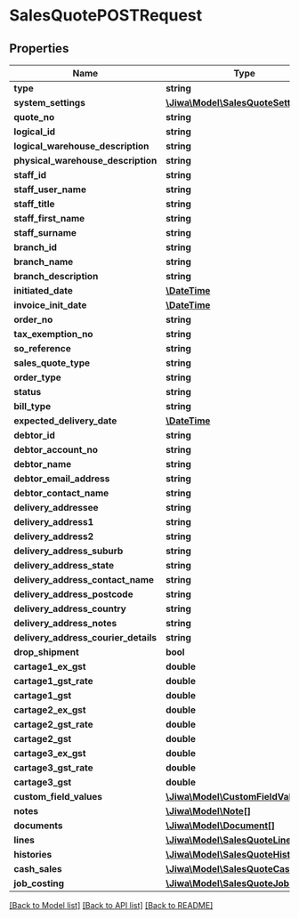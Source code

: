 # SalesQuotePOSTRequest

## Properties
Name | Type | Description | Notes
------------ | ------------- | ------------- | -------------
**type** | **string** |  | [optional] 
**system_settings** | [**\Jiwa\Model\SalesQuoteSettings**](SalesQuoteSettings.md) |  | [optional] 
**quote_no** | **string** |  | [optional] 
**logical_id** | **string** |  | [optional] 
**logical_warehouse_description** | **string** |  | [optional] 
**physical_warehouse_description** | **string** |  | [optional] 
**staff_id** | **string** |  | [optional] 
**staff_user_name** | **string** |  | [optional] 
**staff_title** | **string** |  | [optional] 
**staff_first_name** | **string** |  | [optional] 
**staff_surname** | **string** |  | [optional] 
**branch_id** | **string** |  | [optional] 
**branch_name** | **string** |  | [optional] 
**branch_description** | **string** |  | [optional] 
**initiated_date** | [**\DateTime**](\DateTime.md) |  | [optional] 
**invoice_init_date** | [**\DateTime**](\DateTime.md) |  | [optional] 
**order_no** | **string** |  | [optional] 
**tax_exemption_no** | **string** |  | [optional] 
**so_reference** | **string** |  | [optional] 
**sales_quote_type** | **string** |  | [optional] 
**order_type** | **string** |  | [optional] 
**status** | **string** |  | [optional] 
**bill_type** | **string** |  | [optional] 
**expected_delivery_date** | [**\DateTime**](\DateTime.md) |  | [optional] 
**debtor_id** | **string** |  | [optional] 
**debtor_account_no** | **string** |  | [optional] 
**debtor_name** | **string** |  | [optional] 
**debtor_email_address** | **string** |  | [optional] 
**debtor_contact_name** | **string** |  | [optional] 
**delivery_addressee** | **string** |  | [optional] 
**delivery_address1** | **string** |  | [optional] 
**delivery_address2** | **string** |  | [optional] 
**delivery_address_suburb** | **string** |  | [optional] 
**delivery_address_state** | **string** |  | [optional] 
**delivery_address_contact_name** | **string** |  | [optional] 
**delivery_address_postcode** | **string** |  | [optional] 
**delivery_address_country** | **string** |  | [optional] 
**delivery_address_notes** | **string** |  | [optional] 
**delivery_address_courier_details** | **string** |  | [optional] 
**drop_shipment** | **bool** |  | [optional] 
**cartage1_ex_gst** | **double** |  | [optional] 
**cartage1_gst_rate** | **double** |  | [optional] 
**cartage1_gst** | **double** |  | [optional] 
**cartage2_ex_gst** | **double** |  | [optional] 
**cartage2_gst_rate** | **double** |  | [optional] 
**cartage2_gst** | **double** |  | [optional] 
**cartage3_ex_gst** | **double** |  | [optional] 
**cartage3_gst_rate** | **double** |  | [optional] 
**cartage3_gst** | **double** |  | [optional] 
**custom_field_values** | [**\Jiwa\Model\CustomFieldValue[]**](CustomFieldValue.md) |  | [optional] 
**notes** | [**\Jiwa\Model\Note[]**](Note.md) |  | [optional] 
**documents** | [**\Jiwa\Model\Document[]**](Document.md) |  | [optional] 
**lines** | [**\Jiwa\Model\SalesQuoteLine[]**](SalesQuoteLine.md) |  | [optional] 
**histories** | [**\Jiwa\Model\SalesQuoteHistory[]**](SalesQuoteHistory.md) |  | [optional] 
**cash_sales** | [**\Jiwa\Model\SalesQuoteCashSales**](SalesQuoteCashSales.md) |  | [optional] 
**job_costing** | [**\Jiwa\Model\SalesQuoteJobCosting**](SalesQuoteJobCosting.md) |  | [optional] 

[[Back to Model list]](../README.md#documentation-for-models) [[Back to API list]](../README.md#documentation-for-api-endpoints) [[Back to README]](../README.md)


